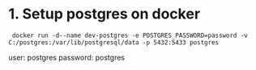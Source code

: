 # 1. Setup postgres on docker
` docker run -d--name dev-postgres -e POSTGRES_PASSWORD=password -v C:/postgres:/var/lib/postgresql/data -p 5432:5433 postgres`

user: postgres
password: postgres
